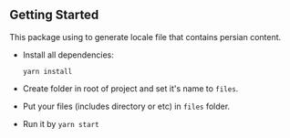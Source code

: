 ## Getting Started

This package using to generate locale file that contains persian content.

- Install all dependencies:

  ```
  yarn install
  ```

- Create folder in root of project and set it's name to `files`.
- Put your files (includes directory or etc) in `files` folder.
- Run it by `yarn start`

